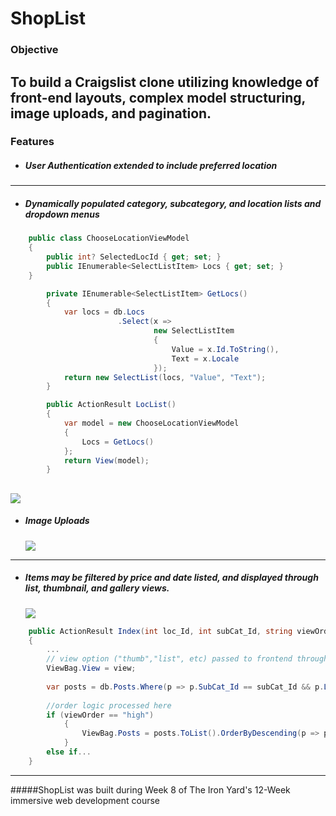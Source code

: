 # ShopList

### Objective
To build a Craigslist clone utilizing knowledge of front-end layouts, complex model structuring, image uploads, and pagination.
------
### Features
* ##### User Authentication extended to include preferred location
------

* ##### Dynamically populated category, subcategory, and location lists and dropdown menus


```csharp   
    public class ChooseLocationViewModel
    {
        public int? SelectedLocId { get; set; }
        public IEnumerable<SelectListItem> Locs { get; set; }
    }
```
```csharp
        private IEnumerable<SelectListItem> GetLocs()
        {
            var locs = db.Locs
                        .Select(x =>
                                new SelectListItem
                                {
                                    Value = x.Id.ToString(),
                                    Text = x.Locale
                                });
            return new SelectList(locs, "Value", "Text");
        }
```
```csharp
        public ActionResult LocList()
        {
            var model = new ChooseLocationViewModel
            {
                Locs = GetLocs()
            };
            return View(model);
        }
```
![](https://cdn.rawgit.com/NLHawkins/ShopList/3bed9521/ShopList/Uploads/a.png)
-------
* ##### Image Uploads

    ![](https://cdn.rawgit.com/NLHawkins/ShopList/3bed9521/ShopList/Uploads/q.png)
-------
* ##### Items may be filtered by price and date listed, and displayed through list, thumbnail, and gallery views.

    ![](https://cdn.rawgit.com/NLHawkins/ShopList/3bed9521/ShopList/Uploads/zxcv.png)
    
```csharp
    public ActionResult Index(int loc_Id, int subCat_Id, string viewOrder, string view)
    {
        ...
        // view option ("thumb","list", etc) passed to frontend through viewbag
        ViewBag.View = view;
        
        var posts = db.Posts.Where(p => p.SubCat_Id == subCat_Id && p.Loc_Id == loc_Id);
        
        //order logic processed here 
        if (viewOrder == "high")
            {
                ViewBag.Posts = posts.ToList().OrderByDescending(p => p.Price);
            }
        else if...
    }
```
------
#####ShopList was built during Week 8 of The Iron Yard's 12-Week immersive web development course
